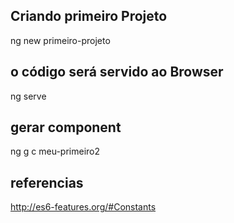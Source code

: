 ﻿## Criando primeiro Projeto

ng new primeiro-projeto

## o código será servido ao Browser
ng serve

## gerar component

ng g c meu-primeiro2

## referencias

http://es6-features.org/#Constants